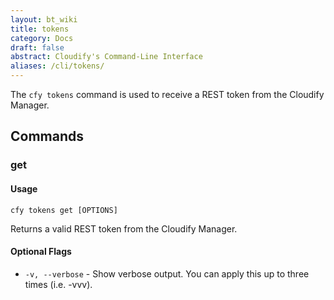 ```yaml
---
layout: bt_wiki
title: tokens
category: Docs
draft: false
abstract: Cloudify's Command-Line Interface
aliases: /cli/tokens/
---
```


The `cfy tokens` command is used to receive a REST token from the Cloudify Manager.

## Commands

### get

#### Usage
`cfy tokens get [OPTIONS]`

Returns a valid REST token from the Cloudify Manager.


#### Optional Flags

*  `-v, --verbose`             - Show verbose output. You can apply
								 this up to three times (i.e. -vvv).